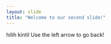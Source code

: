 ```yaml
---
layout: slide
title: "Welcome to our second slide!"
---
```

hilih kintil
Use the left arrow to go back!
